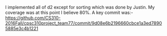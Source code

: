 I implemented all of d2 except for sorting which was done by Justin.
My coverage was at this point I believe 80%.
A key commit was:- https://github.com/CS310-2016Fall/cpsc310project_team77/commit/9d08e6b2196660cbce1a3ed78905885e3c4b1221